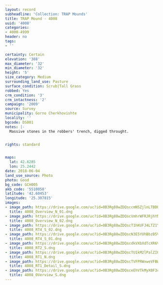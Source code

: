 ```yaml
---
layout: record
subheadline: 'Collection: TRAP Mounds'
title: TRAP Mound - 4008
uuid: '4008'
categories:
- 4000-4999
header: no
tags:
- ''

certainty: Certain
elevation: '388'
max_diameter: '32'
min_diameter: '32'
height: '5'
size_category: Medium
surrounding_land_use: Pasture
surface_condition: Scrub|Tall Grass
robbed: Yes
crm_condition: '3'
crm_intactness: '2'
campaign: '2009'
source: Survey
municipality: Gorno Cherkhovishte
locality: ''
bgcode: DS001
notes: |-
  Massive stones in the robbers' trench, digged throught.


rights: standard


maps:
  lat: 42.6285
  lon: 25.2442
date: 2018-06-04
land_use_source: Photo
photo: Good
bg_code: GCH005
akb_code: '5510058'
latitude: '42.60453'
longitude: '25.307815'
images:
- image_path: https://drive.google.com/uc?id=0B3Rg88wZDQsccmNSZjlnLTBDQ0E
  title: 4008_Overview_N_01.dng
- image_path: https://drive.google.com/uc?id=0B3Rg88wZDQscVmhrWFRJRjhYNE0
  title: 4008_Overview_N_02.dng
- image_path: https://drive.google.com/uc?id=0B3Rg88wZDQscT1hKUFJ4LTZ1YVE
  title: 4008_RT4_S_02.dng
- image_path: https://drive.google.com/uc?id=0B3Rg88wZDQscN3E5YUhBbzB5VTg
  title: 4008_RT4_S_01.dng
- image_path: https://drive.google.com/uc?id=0B3Rg88wZDQscdkVXbXdTcXR6VjA
  title: 4008_RT2_S.dng
- image_path: https://drive.google.com/uc?id=0B3Rg88wZDQscTU1kM2lPalZIQVE
  title: 4008_RT1_N.dng
- image_path: https://drive.google.com/uc?id=0B3Rg88wZDQscTVFPRWxweVFBWms
  title: 4008_RT1_Detail_S.dng
- image_path: https://drive.google.com/uc?id=0B3Rg88wZDQsceEhVTkMyX0F3cGM
  title: 4008_OVerview_S.dng
---
```

